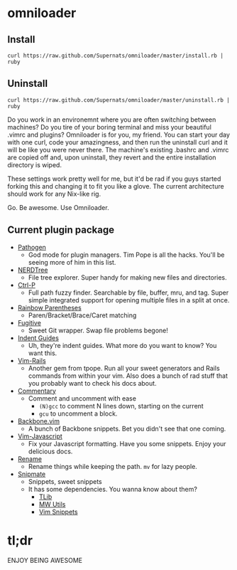 omniloader
==========

Install
-------
<pre><code>curl https://raw.github.com/Supernats/omniloader/master/install.rb | ruby</code></pre>

Uninstall
---------
<pre><code>curl https://raw.github.com/Supernats/omniloader/master/uninstall.rb | ruby</code></pre>

Do you work in an environemnt where you are often switching between machines? Do you tire of your boring terminal and miss your beautiful .vimrc and plugins? Omniloader is for you, my friend. You can start your day with one curl, code your amazingness, and then run the uninstall curl and it will be like you were never there. The machine's existing .bashrc and .vimrc are copied off and, upon uninstall, they revert and the entire installation directory is wiped.  

These settings work pretty well for me, but it'd be rad if you guys started forking this and changing it to fit you like a glove. The current architecture should work for any Nix-like rig.  

Go. Be awesome. Use Omniloader.  

Current plugin package
----------------------

+ [Pathogen](https://github.com/tpope/vim-pathogen) 
    + God mode for plugin managers. Tim Pope is all the hacks. You'll be seeing more of him in this list.
+ [NERDTree](https://github.com/scrooloose/nerdtree)
    + File tree explorer. Super handy for making new files and directories.
+ [Ctrl-P](https://github.com/kien/ctrlp.vim)
    + Full path fuzzy finder. Searchable by file, buffer, mru, and tag. Super simple integrated support for opening multiple files in a split at once.
+ [Rainbow Parentheses](https://github.com/kien/rainbow_parentheses.vim)
    + Paren/Bracket/Brace/Caret matching
+ [Fugitive](https://github.com/tpope/vim-fugitive)
    + Sweet Git wrapper. Swap file problems begone!
+ [Indent Guides](https://github.com/nathanaelkane/vim-indent-guides)
    + Uh, they're indent guides. What more do you want to know? You want this.
+ [Vim-Rails](https://github.com/tpope/vim-rails.git)
    + Another gem from tpope. Run all your sweet generators and Rails commands from within your vim. Also does a bunch of rad stuff that you probably want to check his docs about.
+ [Commentary](https://github.com/tpope/vim-commentary.git)
    + Comment and uncomment with ease
        + `(N)gcc` to comment N lines down, starting on the current
        + `gcu` to uncomment a block.
+ [Backbone.vim](https://github.com/mklabs/vim-backbone.git)
    + A bunch of Backbone snippets. Bet you didn't see that one coming.
+ [Vim-Javascript](https://github.com/pangloss/vim-javascript.git)
    + Fix your Javascript formatting. Have you some snippets. Enjoy your delicious docs.
+ [Rename](https://github.com/danro/rename.vim.git)
    + Rename things while keeping the path. `mv` for lazy people.
+ [Snipmate](https://github.com/garbas/vim-snipmate.git)
    + Snippets, sweet snippets
    + It has some dependencies. You wanna know about them?
        + [TLib](https://github.com/tomtom/tlib_vim.git)
        + [MW Utils](https://github.com/MarcWeber/vim-addon-mw-utils.git)
        + [Vim Snippets](https://github.com/honza/vim-snippets.git)

tl;dr
=====
ENJOY BEING AWESOME
